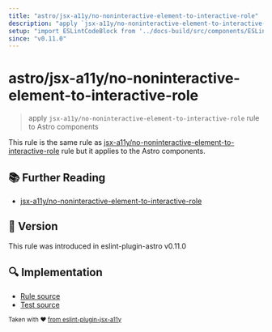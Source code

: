 ```yaml
---
title: "astro/jsx-a11y/no-noninteractive-element-to-interactive-role"
description: "apply `jsx-a11y/no-noninteractive-element-to-interactive-role` rule to Astro components"
setup: "import ESLintCodeBlock from '../docs-build/src/components/ESLintCodeBlockWrap.astro'"
since: "v0.11.0"
---
```


# astro/jsx-a11y/no-noninteractive-element-to-interactive-role

> apply `jsx-a11y/no-noninteractive-element-to-interactive-role` rule to Astro components

This rule is the same rule as [jsx-a11y/no-noninteractive-element-to-interactive-role](https://github.com/jsx-eslint/eslint-plugin-jsx-a11y/tree/HEAD/docs/rules/no-noninteractive-element-to-interactive-role.md) rule but it applies to the Astro components.

## :books: Further Reading

- [jsx-a11y/no-noninteractive-element-to-interactive-role](https://github.com/jsx-eslint/eslint-plugin-jsx-a11y/tree/HEAD/docs/rules/no-noninteractive-element-to-interactive-role.md)

## :rocket: Version

This rule was introduced in eslint-plugin-astro v0.11.0

## :mag: Implementation

- [Rule source](https://github.com/ota-meshi/eslint-plugin-astro/blob/main/src/rules/jsx-a11y/no-noninteractive-element-to-interactive-role.ts)
- [Test source](https://github.com/ota-meshi/eslint-plugin-astro/blob/main/tests/src/rules/jsx-a11y/no-noninteractive-element-to-interactive-role.ts)

<sup>Taken with ❤️ [from eslint-plugin-jsx-a11y](https://github.com/jsx-eslint/eslint-plugin-jsx-a11y/tree/HEAD/docs/rules/no-noninteractive-element-to-interactive-role.md)</sup>
